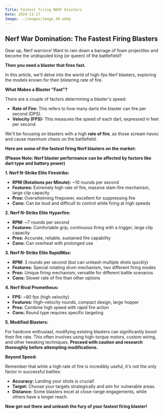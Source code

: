```yaml
---
Title: Fastest firing NERF blasters
Date: 2024-11-17
Image: ../images/image_49.webp
---
```


##  Nerf War Domination: The Fastest Firing Blasters

Gear up, Nerf warriors!  Want to rain down a barrage of foam projectiles and become the undisputed king (or queen) of the battlefield? 

**Then you need a blaster that fires fast.** 

In this article, we'll delve into the world of high-fps Nerf blasters, exploring the models known for their blistering rate of fire. 

**What Makes a Blaster "Fast"?**

There are a couple of factors determining a blaster's speed:

* **Rate of Fire:** This refers to how many darts the blaster can fire per second (DPS).
* **Velocity (FPS):** This measures the speed of each dart, expressed in feet per second.

We'll be focusing on blasters with a high **rate of fire**, as those scream havoc and cause maximum chaos on the battlefield.

**Here are some of the fastest firing Nerf blasters on the market:**

**(Please Note: Nerf blaster performance can be affected by factors like dart type and battery power)**

**1. Nerf N-Strike Elite Firestrike:**

* **RPM (Rotations per Minute):**  ~10 rounds per second
* **Features:** Extremely high rate of fire, massive slam-fire mechanism, large clip capacity
* **Pros:**  Overwhelming firepower, excellent for suppressing fire
* **Cons:** Can be loud and difficult to control while firing at high speeds

**2. Nerf N-Strike Elite Hyperfire:**

* **RPM:** ~7 rounds per second
* **Features:** Comfortable grip, continuous firing with a trigger, large clip capacity
* **Pros:** Accurate, reliable, sustained fire capability
* **Cons:** Can overheat with prolonged use

**3. Nerf N-Strike Elite RapidMax:**

* **RPM:** 3 rounds per second (but can unleash multiple shots quickly)
* **Features:** Special rotating drum mechanism, two different firing modes
* **Pros:**  Unique firing mechanism, versatile for different battle scenarios
* **Cons:**  Slower rate of fire than other options

**4. Nerf Rival Prometheus:**

* **FPS:**  ~90 fps (high velocity)
* **Features:**  High-velocity rounds, compact design, large hopper
* **Pros:** Combine high speed with rapid fire action
* **Cons:**  Round type requires specific targeting

**5. Modified Blasters:**

For hardcore enthusiast, modifying existing blasters can significantly boost their fire rate. This often involves using high-torque motors, custom wiring, and other tweaking techniques. **Proceed with caution and research thoroughly before attempting modifications.**

**Beyond Speed:**

Remember that while a high rate of fire is incredibly useful, it's not the only factor in successful battles:

* **Accuracy:**  Landing your shots is crucial! 
* **Target:** Choose your targets strategically and aim for vulnerable areas.
* **Distance:** Some blasters excel at close-range engagements, while others have a longer reach.

**Now get out there and unleash the fury of your fastest firing blaster!**


 
